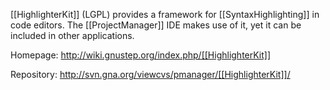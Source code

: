 [[HighlighterKit]] (LGPL) provides a framework for [[SyntaxHighlighting]] in code editors. The [[ProjectManager]] IDE makes use of it, yet it can be included in other applications.

Homepage:  http://wiki.gnustep.org/index.php/[[HighlighterKit]]

Repository:  http://svn.gna.org/viewcvs/pmanager/[[HighlighterKit]]/